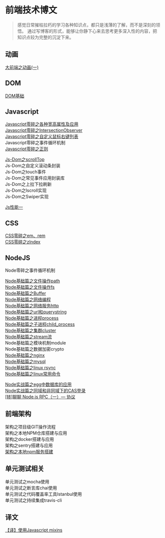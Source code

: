 # 前端技术博文
> 感觉日常摧枯拉朽的学习各种知识点，都只是浅薄的了解，而不是深刻的领悟。
> 通过写博客的形式，能够让你静下心来去思考更多深入性的内容，把知识点较为完整的沉淀下来。     

## 动画    
[大前端之动画(一)](https://github.com/kekobin/blog/issues/8)    

## DOM            
[DOM基础](https://github.com/kekobin/blog/issues/19)   


## Javascript
[Javascript零碎之各种宽高属性及应用](https://github.com/kekobin/blog/issues/1)   
[Javascript零碎之IntersectionObserver](https://github.com/kekobin/blog/issues/2)   
[Javascript零碎之自定义鼠标右键列表](https://github.com/kekobin/blog/issues/5)     
Javascript零碎之事件循环机制         
[Javascript零碎之正则](https://github.com/kekobin/blog/issues/18)                     

[Js-Dom之scrollTop](https://github.com/kekobin/blog/issues/7)   
Js-Dom之自定义滚动条封装      
Js-Dom之touch事件         
Js-Dom之常见事件应用封装库   
Js-Dom之上拉下拉刷新     
Js-Dom之Iscroll实现    
Js-Dom之Swiper实现    

[Js性能一](https://github.com/kekobin/blog/issues/20) 

## CSS
[CSS零碎之em、rem](https://github.com/kekobin/blog/issues/4)    
[CSS零碎之zIndex](https://github.com/kekobin/blog/issues/6)   

## NodeJS     
Node零碎之事件循环机制   

[Node基础篇之文件操作path](https://github.com/kekobin/blog/issues/16)   
[Node基础篇之文件操作fs](https://github.com/kekobin/blog/issues/9)   
[Node基础篇之Buffer](https://github.com/kekobin/blog/issues/30)   
[Node基础篇之网络编程](https://github.com/kekobin/blog/issues/32)    
[Node基础篇之网络服务http](https://github.com/kekobin/blog/issues/33)     
[Node基础篇之url和querystring](https://github.com/kekobin/blog/issues/34)    
[Node基础篇之进程process](https://github.com/kekobin/blog/issues/35)    
[Node基础篇之子进程child_process](https://github.com/kekobin/blog/issues/36)  
[Node基础篇之集群cluster](https://github.com/kekobin/blog/issues/38)  
[Node基础篇之stream流](https://github.com/kekobin/blog/issues/39)  
Node基础篇之模块机制module           
Node基础篇之数据加密crypto     
[Node基础篇之nginx](https://github.com/kekobin/blog/issues/12)    
[Node基础篇之mysql](https://github.com/kekobin/blog/issues/11)      
[Node基础篇之linux rsync](https://github.com/kekobin/blog/issues/10)        
[Node基础篇之linux常用命令](https://github.com/kekobin/blog/issues/24)     

[Node实战篇之egg中数据库的应用](https://github.com/kekobin/blog/issues/15)  
[Node实战篇之同域和非同域下的CAS登录](https://github.com/kekobin/blog/issues/28)  
[[转]聊聊 Node.js RPC（一）— 协议](https://github.com/kekobin/blog/issues/31)     

## 前端架构
架构之项目级GIT操作流程   
架构之本地NPM仓库搭建与应用   
架构之docker搭建与应用     
架构之sentry搭建与应用       
[架构之本地npm服务搭建](https://github.com/kekobin/blog/issues/26)       

## 单元测试相关   
单元测试之mocha使用   
单元测试之断言库chai使用   
单元测试之代码覆盖率工具Istanbul使用      
单元测试之持续集成travis-cli   


## 译文
[【译】使用Javascript mixins](https://github.com/kekobin/blog/issues/3)
